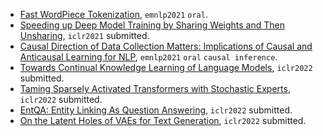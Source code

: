 
- [Fast WordPiece Tokenization](https://arxiv.org/pdf/2012.15524.pdf), `emnlp2021` `oral`.
- [Speeding up Deep Model Training by Sharing Weights and Then Unsharing](https://arxiv.org/pdf/2110.03848.pdf), `iclr2021` submitted.
- [Causal Direction of Data Collection Matters: Implications of Causal and Anticausal Learning for NLP](https://arxiv.org/pdf/2110.03618.pdf), `emnlp2021` `oral` `causal inference`.
- [Towards Continual Knowledge Learning of Language Models](https://arxiv.org/pdf/2110.03215.pdf), `iclr2022` submitted.
- [Taming Sparsely Activated Transformers with Stochastic Experts](https://arxiv.org/pdf/2110.04260.pdf), `iclr2022` submitted.
- [EntQA: Entity Linking As Question Answering](https://arxiv.org/pdf/2110.02369.pdf), `iclr2022` submitted.
- [On the Latent Holes of VAEs for Text Generation](https://arxiv.org/pdf/2110.03318.pdf), `iclr2022` submitted.
